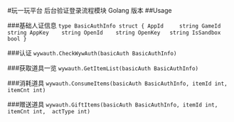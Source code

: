#玩一玩平台 后台验证登录流程模块 Golang 版本
##Usage

###基础人证信息
`type BasicAuthInfo struct {
 	AppId     string
 	GameId    string
 	AppKey    string
 	OpenId    string
 	OpenKey   string
 	IsSandbox bool
 }`

###认证
`wywauth.CheckWywAuth(basicAuth BasicAuthInfo)`

###获取道具一览
`wywauth.GetItemList(basicAuth BasicAuthInfo)`

###消耗道具
`wywauth.ConsumeItems(basicAuth BasicAuthInfo, itemId int, itemCnt int)`

###赠送道具
`wywauth.GiftItems(basicAuth BasicAuthInfo, itemId int, itemCnt int,  actType int)`